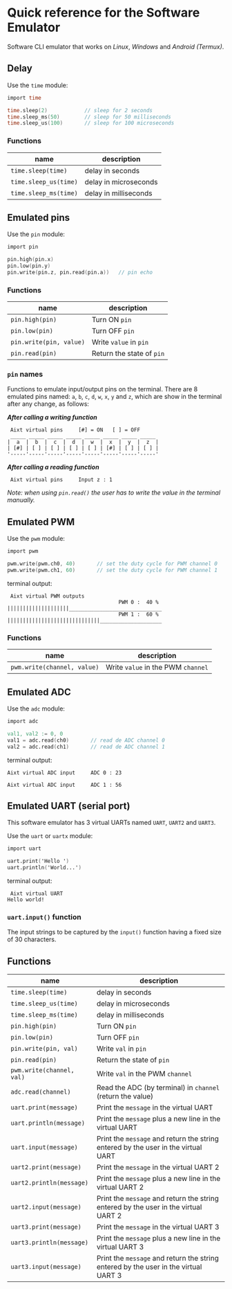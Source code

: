 # Quick reference for the Software Emulator
Software CLI emulator that works on _Linux_, _Windows_ and _Android (Termux)_.


## Delay
Use the `time` module:

```v
import time

time.sleep(2)            // sleep for 2 seconds
time.sleep_ms(50)        // sleep for 50 milliseconds
time.sleep_us(100)       // sleep for 100 microseconds
```

### Functions
name                  | description
----------------------|-----------------------
`time.sleep(time)`    | delay in seconds
`time.sleep_us(time)` | delay in microseconds
`time.sleep_ms(time)` | delay in milliseconds


## Emulated pins
Use the `pin` module:

```v
import pin

pin.high(pin.x)
pin.low(pin.y)
pin.write(pin.z, pin.read(pin.a))   // pin echo
```

### Functions
name                    | description
------------------------|---------------------------
`pin.high(pin)`         | Turn ON `pin`
`pin.low(pin)`          | Turn OFF `pin`
`pin.write(pin, value)` | Write `value` in `pin`
`pin.read(pin)`         | Return the state of `pin`

### `pin` names
Functions to emulate input/output pins on the terminal. There are 8 emulated pins named: `a`, `b`, `c`, `d`, `w`, `x`, `y` and `z`, which are show in the terminal after any change, as follows:

_**After calling a writing function**_
```
 Aixt virtual pins     [#] = ON   [ ] = OFF
 _____ _____ _____ _____ _____ _____ _____ _____
|  a  |  b  |  c  |  d  |  w  |  x  |  y  |  z  |
| [#] | [ ] | [ ] | [ ] | [ ] | [#] | [ ] | [ ] |
'-----'-----'-----'-----'-----'-----'-----'-----'
```
_**After calling a reading function**_
```
 Aixt virtual pins     Input z : 1
```

_Note: when using `pin.read()` the user has to write the value in the terminal manually._


## Emulated PWM
Use the `pwm` module:

```v
import pwm

pwm.write(pwm.ch0, 40)       // set the duty cycle for PWM channel 0
pwm.write(pwm.ch1, 60)       // set the duty cycle for PWM channel 1
```

terminal output:
```
 Aixt virtual PWM outputs
                                    PWM 0 :  40 %
||||||||||||||||||||______________________________
                                    PWM 1 :  60 %
||||||||||||||||||||||||||||||____________________
```

### Functions
name                        | description
----------------------------|-----------------------------------
`pwm.write(channel, value)` | Write `value` in the PWM `channel`


## Emulated ADC
Use the `adc` module:

```v
import adc

val1, val2 := 0, 0
val1 = adc.read(ch0)       // read de ADC channel 0
val2 = adc.read(ch1)       // read de ADC channel 1
```

terminal output:
```
Aixt virtual ADC input     ADC 0 : 23
```
```
Aixt virtual ADC input     ADC 1 : 56
```


## Emulated UART (serial port)
This software emulator has 3 virtual UARTs named `UART`, `UART2` and `UART3`.

Use the `uart` or `uartx` module:

```v
import uart

uart.print('Hello ')
uart.println('World...')
```

terminal output:
```
 Aixt virtual UART
Hello world!
```

### `uart.input()` function
The input strings to be captured by the `input()` function having a fixed size of 30 characters.

## Functions
name                        | description
----------------------------|-------------------------------------------------------------------------------------
`time.sleep(time)`          | delay in seconds
`time.sleep_us(time)`       | delay in microseconds
`time.sleep_ms(time)`       | delay in milliseconds
`pin.high(pin)`             | Turn ON `pin`
`pin.low(pin)`              | Turn OFF `pin`
`pin.write(pin, val)`       | Write `val` in `pin`
`pin.read(pin)`             | Return the state of `pin`
`pwm.write(channel, val)`   | Write `val` in the PWM `channel`
`adc.read(channel)`         | Read the ADC (by terminal) in `channel` (return the value) 
`uart.print(message)`       | Print the `message` in the virtual UART
`uart.println(message)`     | Print the `message` plus a new line in the virtual UART
`uart.input(message)`       | Print the `message` and return the string entered by the user in the virtual UART
`uart2.print(message)`      | Print the `message` in the virtual UART 2
`uart2.println(message)`    | Print the `message` plus a new line in the virtual UART 2
`uart2.input(message)`      | Print the `message` and return the string entered by the user in the virtual UART 2
`uart3.print(message)`      | Print the `message` in the virtual UART 3
`uart3.println(message)`    | Print the `message` plus a new line in the virtual UART 3
`uart3.input(message)`      | Print the `message` and return the string entered by the user in the virtual UART 3